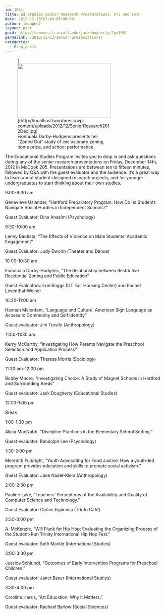 ```yaml
---
id: 1061
title: Ed Studies Senior Research Presentations, Fri Dec 14th
date: 2012-12-13T07:49:05+00:00
author: jdoughe2
layout: post
guid: http://commons.trincoll.edu/jackdougherty/?p=1061
permalink: /2012/12/13/senior-presentations/
categories:
  - Blog posts
---
```

<figure id="attachment_1064" style="width: 300px" class="wp-caption alignright">[<img class="size-medium wp-image-1064  " src="http://commons.trincoll.edu/jackdougherty/files/2012/12/SeniorResearch2012Dec-300x175.jpg" alt="" width="300" height="175" />](http://localhost/wordpress/wp-content/uploads/2012/12/SeniorResearch2012Dec.jpg)<figcaption class="wp-caption-text">Fionnuala Darby-Hudgens presents her "Zoned Out" study of exclusionary zoning, home price, and school performance.</figcaption></figure> 

The Educational Studies Program invites you to drop in and ask questions during any of the senior research presentations on Friday, December 14th, 2012 in McCook 205. Presentations are between ten to fifteen minutes, followed by Q&A with the guest evaluator and the audience. It&#8217;s a great way to learn about student-designed research projects, and for younger undergraduates to start thinking about their own studies.

9:00-9:30 am
  
Genevieve Uslander, &#8220;Hartford Preparatory Program: How Do Its Students Navigate Social Hurdles in Independent Schools?”
  
Guest Evaluator: Dina Anselmi (Psychology)

9:30-10:00 am
  
Lenny Bautista, &#8220;The Effects of Violence on Male Students’ Academic Engagement&#8221;
  
Guest Evaluator: Judy Dworin (Theater and Dance)

10:00-10:30 am
  
Fionnuala Darby-Hudgens, &#8220;The Relationship between Restrictive Residential Zoning and Public Education&#8221;
  
Guest Evaluators: Erin Boggs (CT Fair Housing Center) and Rachel Leventhal-Weiner

10:30-11:00 am
  
Hannah Malenfant, &#8220;Language and Culture: American Sign Language as Access to Community and Self Identity&#8221;
  
Guest evaluator: Jim Trostle (Anthropology)

11:00-11:30 am
  
Kerry McCarthy, &#8220;Investigating How Parents Navigate the Preschool Selection and Application Process&#8221;
  
Guest Evaluator: Theresa Morris (Sociology)

11:30 am-12:00 pm
  
Bobby Moore, “Investigating Choice: A Study of Magnet Schools in Hartford and Surrounding Areas”
  
Guest evaluator: Jack Dougherty (Educational Studies)

12:00-1:00 pm
  
Break

1:00-1:30 pm
  
Alicia MacNabb, &#8220;Discipline Practices in the Elementary School Setting.&#8221;
  
Guest evaluator: Randolph Lee (Psychology)

1:30-2:00 pm
  
Meredith Fulbright, &#8220;Youth Advocating for Food Justice: How a youth-led program provides education and skills to promote social activism.&#8221;
  
Guest Evaluator: Jane Nadel-Klein (Anthropology)

2:00-2:30 pm
  
Pauline Lake, &#8220;Teachers&#8217; Perceptions of the Availability and Quality of Computer Science and Technology.&#8221;
  
Guest Evaluator: Carlos Espinosa (Trinfo Café)

2:30-3:00 pm
  
A. McKenzie, &#8220;Will Flunk for Hip Hop: Evaluating the Organizing Process of the Student-Run Trinity International Hip Hop Fest.&#8221;
  
Guest evaluator: Seth Markle (International Studies)

3:00-3:30 pm
  
Jessica Schlundt, &#8220;Outcomes of Early Intervention Programs for Preschool Children.&#8221;
  
Guest evaluator: Janet Bauer (International Studies)

3:30-4:00 pm
  
Caroline Harris, &#8220;Art Education: Why it Matters.&#8221;
  
Guest evaluator: Rachael Barlow (Social Sciences)